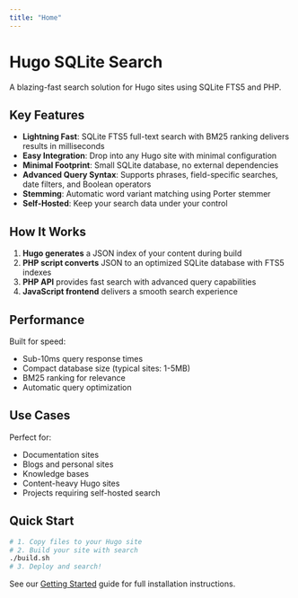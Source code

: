 ```yaml
---
title: "Home"
---
```


# Hugo SQLite Search

A blazing-fast search solution for Hugo sites using SQLite FTS5 and PHP.

## Key Features

- **Lightning Fast**: SQLite FTS5 full-text search with BM25 ranking delivers results in milliseconds
- **Easy Integration**: Drop into any Hugo site with minimal configuration
- **Minimal Footprint**: Small SQLite database, no external dependencies
- **Advanced Query Syntax**: Supports phrases, field-specific searches, date filters, and Boolean operators
- **Stemming**: Automatic word variant matching using Porter stemmer
- **Self-Hosted**: Keep your search data under your control

## How It Works

1. **Hugo generates** a JSON index of your content during build
2. **PHP script converts** JSON to an optimized SQLite database with FTS5 indexes
3. **PHP API** provides fast search with advanced query capabilities
4. **JavaScript frontend** delivers a smooth search experience

## Performance

Built for speed:
- Sub-10ms query response times
- Compact database size (typical sites: 1-5MB)
- BM25 ranking for relevance
- Automatic query optimization

## Use Cases

Perfect for:
- Documentation sites
- Blogs and personal sites
- Knowledge bases
- Content-heavy Hugo sites
- Projects requiring self-hosted search

## Quick Start

```bash
# 1. Copy files to your Hugo site
# 2. Build your site with search
./build.sh
# 3. Deploy and search!
```

See our [Getting Started](/docs/getting-started/) guide for full installation instructions.
